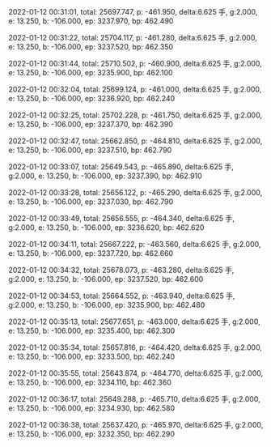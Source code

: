 2022-01-12 00:31:01, total: 25697.747, p: -461.950, delta:6.625 手, g:2.000, e: 13.250, b: -106.000, ep: 3237.970, bp: 462.490

2022-01-12 00:31:22, total: 25704.117, p: -461.280, delta:6.625 手, g:2.000, e: 13.250, b: -106.000, ep: 3237.520, bp: 462.350

2022-01-12 00:31:44, total: 25710.502, p: -460.900, delta:6.625 手, g:2.000, e: 13.250, b: -106.000, ep: 3235.900, bp: 462.100

2022-01-12 00:32:04, total: 25699.124, p: -461.000, delta:6.625 手, g:2.000, e: 13.250, b: -106.000, ep: 3236.920, bp: 462.240

2022-01-12 00:32:25, total: 25702.228, p: -461.750, delta:6.625 手, g:2.000, e: 13.250, b: -106.000, ep: 3237.370, bp: 462.390

2022-01-12 00:32:47, total: 25662.850, p: -464.810, delta:6.625 手, g:2.000, e: 13.250, b: -106.000, ep: 3237.510, bp: 462.790

2022-01-12 00:33:07, total: 25649.543, p: -465.890, delta:6.625 手, g:2.000, e: 13.250, b: -106.000, ep: 3237.390, bp: 462.910

2022-01-12 00:33:28, total: 25656.122, p: -465.290, delta:6.625 手, g:2.000, e: 13.250, b: -106.000, ep: 3237.030, bp: 462.790

2022-01-12 00:33:49, total: 25656.555, p: -464.340, delta:6.625 手, g:2.000, e: 13.250, b: -106.000, ep: 3236.620, bp: 462.620

2022-01-12 00:34:11, total: 25667.222, p: -463.560, delta:6.625 手, g:2.000, e: 13.250, b: -106.000, ep: 3237.720, bp: 462.660

2022-01-12 00:34:32, total: 25678.073, p: -463.280, delta:6.625 手, g:2.000, e: 13.250, b: -106.000, ep: 3237.520, bp: 462.600

2022-01-12 00:34:53, total: 25664.552, p: -463.940, delta:6.625 手, g:2.000, e: 13.250, b: -106.000, ep: 3235.900, bp: 462.480

2022-01-12 00:35:13, total: 25677.651, p: -463.000, delta:6.625 手, g:2.000, e: 13.250, b: -106.000, ep: 3235.400, bp: 462.300

2022-01-12 00:35:34, total: 25657.816, p: -464.420, delta:6.625 手, g:2.000, e: 13.250, b: -106.000, ep: 3233.500, bp: 462.240

2022-01-12 00:35:55, total: 25643.874, p: -464.770, delta:6.625 手, g:2.000, e: 13.250, b: -106.000, ep: 3234.110, bp: 462.360

2022-01-12 00:36:17, total: 25649.288, p: -465.710, delta:6.625 手, g:2.000, e: 13.250, b: -106.000, ep: 3234.930, bp: 462.580

2022-01-12 00:36:38, total: 25637.420, p: -465.970, delta:6.625 手, g:2.000, e: 13.250, b: -106.000, ep: 3232.350, bp: 462.290